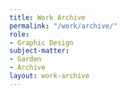 ```yaml
---
title: Work Archive
permalink: "/work/archive/"
role:
- Graphic Design
subject-matter:
- Garden
- Archive
layout: work-archive
---
```


